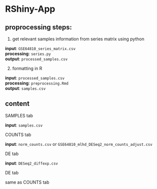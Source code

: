 # RShiny-App

## proprocessing steps: 

1. get relevant samples information from series matrix using python

  **input**: `GSE64810_series_matrix.csv`\
  **processing**: `series.py`\
  **output**: `processed_samples.csv`
  
2. formatting in R

  **input**: `processed_samples.csv`\
  **processing**: `preprocessing.Rmd`\
  **output**: `samples.csv`

## content
SAMPLES tab

  **input**: `samples.csv`
  
COUNTS tab

  **input**: `norm_counts.csv` or `GSE64810_mlhd_DESeq2_norm_counts_adjust.csv`
  
DE tab

  **input**: `DESeq2_diffexp.csv`
  
DE tab

  same as COUNTS tab
  
  